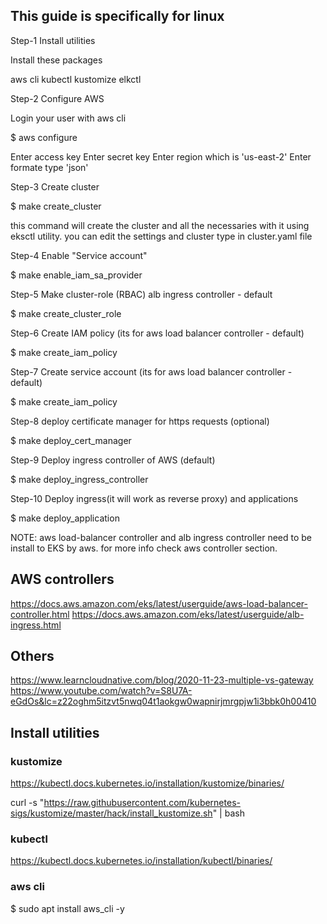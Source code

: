 ## This guide is specifically for linux

Step-1 Install utilities

Install these packages 

aws cli 
kubectl 
kustomize
elkctl

Step-2 Configure AWS

Login your user with aws cli

$ aws configure

Enter access key
Enter secret key
Enter region which is 'us-east-2'
Enter formate type 'json'

Step-3 Create cluster

$ make create_cluster

this command will create the cluster and all the necessaries with it using eksctl utility. you can edit the settings and cluster type in cluster.yaml file

Step-4 Enable "Service account"

$ make enable_iam_sa_provider

Step-5 Make cluster-role (RBAC) alb ingress controller - default

$ make create_cluster_role

Step-6 Create IAM policy (its for aws load balancer controller - default)

$ make create_iam_policy

Step-7 Create service account (its for aws load balancer controller - default)

$ make create_iam_policy

Step-8 deploy certificate manager for https requests (optional)

$ make deploy_cert_manager

Step-9 Deploy ingress controller of AWS (default)

$ make deploy_ingress_controller

Step-10 Deploy ingress(it will work as reverse proxy) and applications

$ make deploy_application 

NOTE: aws load-balancer controller and alb ingress controller need to be install to EKS by aws. for more info check aws controller section.


## AWS controllers
https://docs.aws.amazon.com/eks/latest/userguide/aws-load-balancer-controller.html
https://docs.aws.amazon.com/eks/latest/userguide/alb-ingress.html

## Others
https://www.learncloudnative.com/blog/2020-11-23-multiple-vs-gateway
https://www.youtube.com/watch?v=S8U7A-eGdOs&lc=z22oghm5itzvt5nwq04t1aokgw0wapnirjmrgpjw1i3bbk0h00410

## Install utilities

### kustomize
https://kubectl.docs.kubernetes.io/installation/kustomize/binaries/

curl -s "https://raw.githubusercontent.com/kubernetes-sigs/kustomize/master/hack/install_kustomize.sh"  | bash

### kubectl
https://kubectl.docs.kubernetes.io/installation/kubectl/binaries/

### aws cli
 $ sudo apt install aws_cli -y


